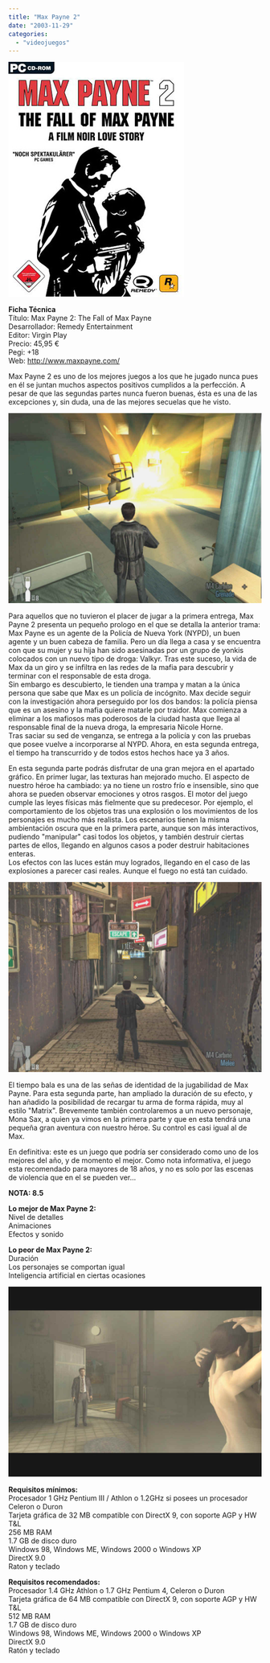 ```yaml
---
title: "Max Payne 2"
date: "2003-11-29"
categories: 
  - "videojuegos"
---
```


![](images/maxpayne2sh8.jpg) 

**Ficha Técnica**  
Título: Max Payne 2: The Fall of Max Payne  
Desarrollador: Remedy Entertainment  
Editor: Virgin Play  
Precio: 45,95 €  
Pegi: +18  
Web: http://www.maxpayne.com/

Max Payne 2 es uno de los mejores juegos a los que he jugado nunca pues en él se juntan muchos aspectos positivos cumplidos a la perfección. A pesar de que las segundas partes nunca fueron buenas, ésta es una de las excepciones y, sin duda, una de las mejores secuelas que he visto.

![](images/max-payne-2-1.jpg)

Para aquellos que no tuvieron el placer de jugar a la primera entrega, Max Payne 2 presenta un pequeño prologo en el que se detalla la anterior trama: Max Payne es un agente de la Policía de Nueva York (NYPD), un buen agente y un buen cabeza de familia. Pero un día llega a casa y se encuentra con que su mujer y su hija han sido asesinadas por un grupo de yonkis colocados con un nuevo tipo de droga: Valkyr. Tras este suceso, la vida de Max da un giro y se infiltra en las redes de la mafia para descubrir y terminar con el responsable de esta droga.  
Sin embargo es descubierto, le tienden una trampa y matan a la única persona que sabe que Max es un policía de incógnito. Max decide seguir con la investigación ahora perseguido por los dos bandos: la policía piensa que es un asesino y la mafia quiere matarle por traidor. Max comienza a eliminar a los mafiosos mas poderosos de la ciudad hasta que llega al responsable final de la nueva droga, la empresaria Nicole Horne.  
Tras saciar su sed de venganza, se entrega a la policía y con las pruebas que posee vuelve a incorporarse al NYPD. Ahora, en esta segunda entrega, el tiempo ha transcurrido y de todos estos hechos hace ya 3 años.

En esta segunda parte podrás disfrutar de una gran mejora en el apartado gráfico. En primer lugar, las texturas han mejorado mucho. El aspecto de nuestro héroe ha cambiado: ya no tiene un rostro frío e insensible, sino que ahora se pueden observar emociones y otros rasgos. El motor del juego cumple las leyes físicas más fielmente que su predecesor. Por ejemplo, el comportamiento de los objetos tras una explosión o los movimientos de los personajes es mucho más realista. Los escenarios tienen la misma ambientación oscura que en la primera parte, aunque son más interactivos, pudiendo "manipular" casi todos los objetos, y también destruir ciertas partes de ellos, llegando en algunos casos a poder destruir habitaciones enteras.  
Los efectos con las luces están muy logrados, llegando en el caso de las explosiones a parecer casi reales. Aunque el fuego no está tan cuidado.

![](images/max-payne-2-2.jpg)

El tiempo bala es una de las señas de identidad de la jugabilidad de Max Payne. Para esta segunda parte, han ampliado la duración de su efecto, y han añadido la posibilidad de recargar tu arma de forma rápida, muy al estilo "Matrix". Brevemente también controlaremos a un nuevo personaje, Mona Sax, a quien ya vimos en la primera parte y que en esta tendrá una pequeña gran aventura con nuestro héroe. Su control es casi igual al de Max.

En definitiva: este es un juego que podría ser considerado como uno de los mejores del año, y de momento el mejor. Como nota informativa, el juego esta recomendado para mayores de 18 años, y no es solo por las escenas de violencia que en el se pueden ver...

**NOTA: 8.5**

**Lo mejor de Max Payne 2:**  
Nivel de detalles  
Animaciones  
Efectos y sonido

**Lo peor de Max Payne 2:**  
Duración  
Los personajes se comportan igual  
Inteligencia artificial en ciertas ocasiones

![](images/max-payne-2-3.jpg)

**Requisitos mínimos:**   
Procesador 1 GHz Pentium III / Athlon o 1.2GHz si posees un procesador Celeron o Duron   
Tarjeta gráfica de 32 MB compatible con DirectX 9, con soporte AGP y HW T&L   
256 MB RAM   
1.7 GB de disco duro   
Windows 98, Windows ME, Windows 2000 o Windows XP   
DirectX 9.0   
Raton y teclado   

**Requisitos recomendados:**  
Procesador 1.4 GHz Athlon o 1.7 GHz Pentium 4, Celeron o Duron  
Tarjeta gráfica de 64 MB compatible con DirectX 9, con soporte AGP y HW T&L  
512 MB RAM  
1.7 GB de disco duro  
Windows 98, Windows ME, Windows 2000 o Windows XP  
DirectX 9.0  
Ratón y teclado